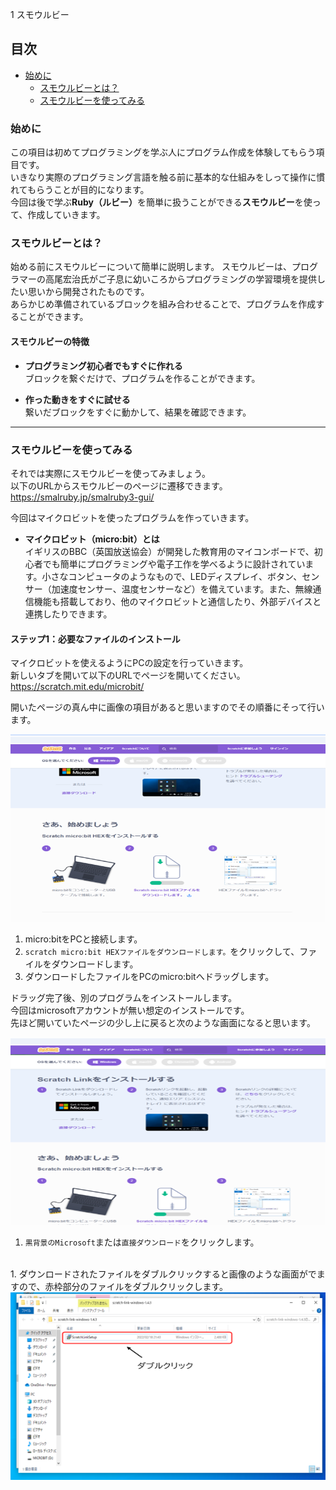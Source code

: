  1 スモウルビー
## 目次

- [始めに](#始めに)
  - [スモウルビーとは？](#スモウルビーとは)
  - [スモウルビーを使ってみる](#スモウルビーを使ってみる)


### 始めに
この項目は初めてプログラミングを学ぶ人にプログラム作成を体験してもらう項目です。  
いきなり実際のプログラミング言語を触る前に基本的な仕組みをしって操作に慣れてもらうことが目的になります。  
今回は後で学ぶ<strong>Ruby（ルビー）</strong>を簡単に扱うことができる<strong>スモウルビー</strong>を使って、作成していきます。

### スモウルビーとは？
始める前にスモウルビーについて簡単に説明します。
スモウルビーは、プログラマーの高尾宏治氏がご子息に幼いころからプログラミングの学習環境を提供したい思いから開発されたものです。  
あらかじめ準備されているブロックを組み合わせることで、プログラムを作成することができます。  

#### スモウルビーの特徴

- **プログラミング初心者でもすぐに作れる**  
  ブロックを繋ぐだけで、プログラムを作ることができます。

- **作った動きをすぐに試せる**  
  繋いだブロックをすぐに動かして、結果を確認できます。

---

### スモウルビーを使ってみる
それでは実際にスモウルビーを使ってみましょう。  
以下のURLからスモウルビーのページに遷移できます。  
https://smalruby.jp/smalruby3-gui/

今回はマイクロビットを使ったプログラムを作っていきます。

- **マイクロビット（micro:bit）とは**  
  イギリスのBBC（英国放送協会）が開発した教育用のマイコンボードで、初心者でも簡単にプログラミングや電子工作を学べるように設計されています。小さなコンピュータのようなもので、LEDディスプレイ、ボタン、センサー（加速度センサー、温度センサーなど）を備えています。また、無線通信機能も搭載しており、他のマイクロビットと通信したり、外部デバイスと連携したりできます。

#### ステップ1：必要なファイルのインストール
マイクロビットを使えるようにPCの設定を行っていきます。  
新しいタブを開いて以下のURLでページを開いてください。  
https://scratch.mit.edu/microbit/  

開いたページの真ん中に画像の項目があると思いますのでその順番にそって行います。  

<img src="images/スモウルビー/scratch_micro_bit_HEX.png" width= "600px" height="300px" >

1. micro:bitをPCと接続します。  
1. `scratch micro:bit HEXファイルをダウンロードします。`をクリックして、ファイルをダウンロードします。  
1. ダウンロードしたファイルをPCのmicro:bitへドラッグします。

ドラッグ完了後、別のプログラムをインストールします。  
今回はmicrosoftアカウントが無い想定のインストールです。  
先ほど開いていたページの少し上に戻ると次のような画面になると思います。

<img src="images/スモウルビー/scratch_link.png" width= "600px" height="300px" >

1. `黒背景のMicrosoft`または`直接ダウンロード`をクリックします。  
<br>
1. ダウンロードされたファイルをダブルクリックすると画像のような画面がでますので、赤枠部分のファイルをダブルクリックします。  
<img src="images/スモウルビー/scratch_link3.png" width= "600px" height="300px" >